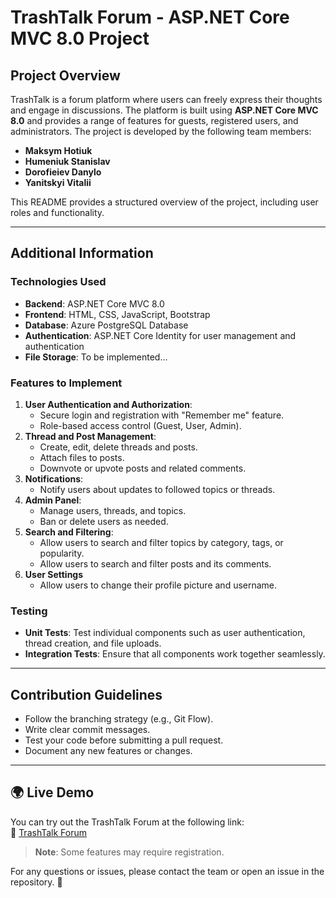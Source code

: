 # TrashTalk Forum - ASP.NET Core MVC 8.0 Project

## Project Overview

TrashTalk is a forum platform where users can freely express their thoughts and engage in discussions. The platform is built using **ASP.NET Core MVC 8.0** and provides a range of features for guests, registered users, and administrators. The project is developed by the following team members:

- **Maksym Hotiuk**
- **Humeniuk Stanislav**
- **Dorofieiev Danylo**
- **Yanitskyi Vitalii**

This README provides a structured overview of the project, including user roles and functionality.

---

## Additional Information

### Technologies Used

- **Backend**: ASP.NET Core MVC 8.0
- **Frontend**: HTML, CSS, JavaScript, Bootstrap
- **Database**: Azure PostgreSQL Database
- **Authentication**: ASP.NET Core Identity for user management and authentication
- **File Storage**: To be implemented...

### Features to Implement

1. **User Authentication and Authorization**:
   - Secure login and registration with "Remember me" feature.
   - Role-based access control (Guest, User, Admin).
2. **Thread and Post Management**:
   - Create, edit, delete threads and posts.
   - Attach files to posts.
   - Downvote or upvote posts and related comments.
3. **Notifications**:
   - Notify users about updates to followed topics or threads.
4. **Admin Panel**:
   - Manage users, threads, and topics.
   - Ban or delete users as needed.
5. **Search and Filtering**:
   - Allow users to search and filter topics by category, tags, or popularity.
   - Allow users to search and filter posts and its comments.
6. **User Settings**
   - Allow users to change their profile picture and username.

### Testing

- **Unit Tests**: Test individual components such as user authentication, thread creation, and file uploads.
- **Integration Tests**: Ensure that all components work together seamlessly.

---

## Contribution Guidelines

- Follow the branching strategy (e.g., Git Flow).
- Write clear commit messages.
- Test your code before submitting a pull request.
- Document any new features or changes.

---

## 🌍 Live Demo

You can try out the TrashTalk Forum at the following link:  
🔗 [TrashTalk Forum](https://trashtalk-hpcnb3facqc3g6fw.canadacentral-01.azurewebsites.net/)

> **Note**: Some features may require registration.

For any questions or issues, please contact the team or open an issue in the repository. 🚀
